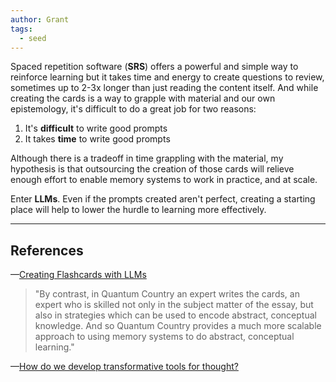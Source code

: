 ```yaml
---
author: Grant
tags:
  - seed
---
```

Spaced repetition software (**SRS**) offers a powerful and simple way to reinforce learning but it takes time and energy to create questions to review, sometimes up to 2-3x longer than just reading the content itself. And while creating the cards is a way to grapple with material and our own epistemology, it's difficult to do a great job for two reasons:

1. It's **difficult** to write good prompts
2. It takes **time** to write good prompts

Although there is a tradeoff in time grappling with the material, my hypothesis is that outsourcing the creation of those cards will relieve enough effort to enable memory systems to work in practice, and at scale.

Enter **LLMs**. Even if the prompts created aren't perfect, creating a starting place will help to lower the hurdle to learning more effectively.

---

## References

—[Creating Flashcards with LLMs](https://www.lesswrong.com/posts/hGhBhLsgNWLCJ3g9b/creating-flashcards-with-llms)


> "By contrast, in Quantum Country an expert writes the cards, an expert who is skilled not only in the subject matter of the essay, but also in strategies which can be used to encode abstract, conceptual knowledge. And so Quantum Country provides a much more scalable approach to using memory systems to do abstract, conceptual learning."

—[How do we develop transformative tools for thought?](https://numinous.productions/ttft)
